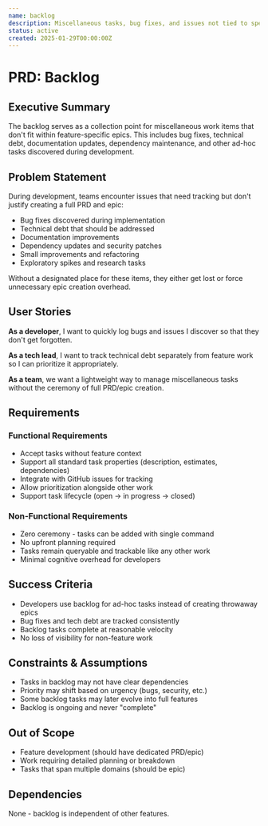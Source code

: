 ```yaml
---
name: backlog
description: Miscellaneous tasks, bug fixes, and issues not tied to specific features
status: active
created: 2025-01-29T00:00:00Z
---
```


# PRD: Backlog

## Executive Summary

The backlog serves as a collection point for miscellaneous work items that don't fit within feature-specific epics. This includes bug fixes, technical debt, documentation updates, dependency maintenance, and other ad-hoc tasks discovered during development.

## Problem Statement

During development, teams encounter issues that need tracking but don't justify creating a full PRD and epic:
- Bug fixes discovered during implementation
- Technical debt that should be addressed
- Documentation improvements
- Dependency updates and security patches
- Small improvements and refactoring
- Exploratory spikes and research tasks

Without a designated place for these items, they either get lost or force unnecessary epic creation overhead.

## User Stories

**As a developer**, I want to quickly log bugs and issues I discover so that they don't get forgotten.

**As a tech lead**, I want to track technical debt separately from feature work so I can prioritize it appropriately.

**As a team**, we want a lightweight way to manage miscellaneous tasks without the ceremony of full PRD/epic creation.

## Requirements

### Functional Requirements

- Accept tasks without feature context
- Support all standard task properties (description, estimates, dependencies)
- Integrate with GitHub issues for tracking
- Allow prioritization alongside other work
- Support task lifecycle (open → in progress → closed)

### Non-Functional Requirements

- Zero ceremony - tasks can be added with single command
- No upfront planning required
- Tasks remain queryable and trackable like any other work
- Minimal cognitive overhead for developers

## Success Criteria

- Developers use backlog for ad-hoc tasks instead of creating throwaway epics
- Bug fixes and tech debt are tracked consistently
- Backlog tasks complete at reasonable velocity
- No loss of visibility for non-feature work

## Constraints & Assumptions

- Tasks in backlog may not have clear dependencies
- Priority may shift based on urgency (bugs, security, etc.)
- Some backlog tasks may later evolve into full features
- Backlog is ongoing and never "complete"

## Out of Scope

- Feature development (should have dedicated PRD/epic)
- Work requiring detailed planning or breakdown
- Tasks that span multiple domains (should be epic)

## Dependencies

None - backlog is independent of other features.
